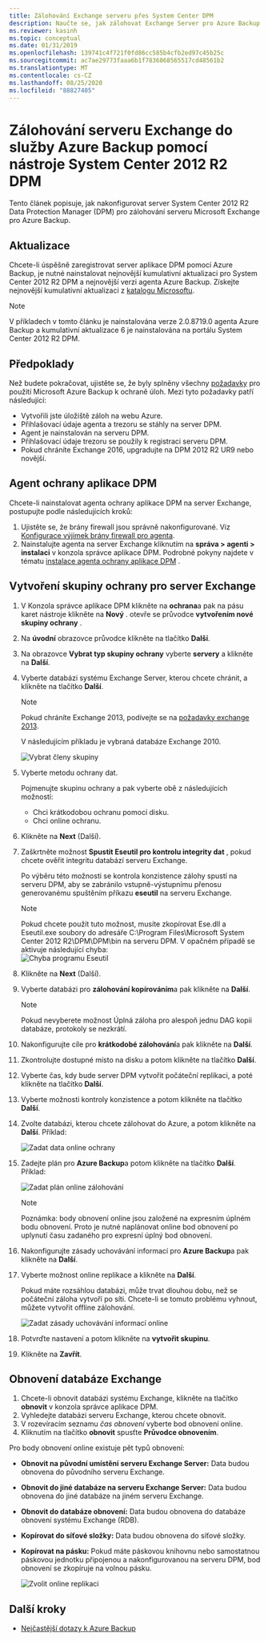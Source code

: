 ```yaml
---
title: Zálohování Exchange serveru přes System Center DPM
description: Naučte se, jak zálohovat Exchange Server pro Azure Backup pomocí softwaru System Center 2012 R2 DPM.
ms.reviewer: kasinh
ms.topic: conceptual
ms.date: 01/31/2019
ms.openlocfilehash: 139741c4f721f0fd86cc585b4cfb2ed97c45b25c
ms.sourcegitcommit: ac7ae29773faaa6b1f7836868565517cd48561b2
ms.translationtype: MT
ms.contentlocale: cs-CZ
ms.lasthandoff: 08/25/2020
ms.locfileid: "88827405"
---
```

# <a name="back-up-an-exchange-server-to-azure-backup-with-system-center-2012-r2-dpm"></a>Zálohování serveru Exchange do služby Azure Backup pomocí nástroje System Center 2012 R2 DPM

Tento článek popisuje, jak nakonfigurovat server System Center 2012 R2 Data Protection Manager (DPM) pro zálohování serveru Microsoft Exchange pro Azure Backup.  

## <a name="updates"></a>Aktualizace

Chcete-li úspěšně zaregistrovat server aplikace DPM pomocí Azure Backup, je nutné nainstalovat nejnovější kumulativní aktualizaci pro System Center 2012 R2 DPM a nejnovější verzi agenta Azure Backup. Získejte nejnovější kumulativní aktualizaci z [katalogu Microsoftu](https://catalog.update.microsoft.com/v7/site/Search.aspx?q=System%20Center%202012%20R2%20Data%20protection%20manager).

> [!NOTE]
> V příkladech v tomto článku je nainstalována verze 2.0.8719.0 agenta Azure Backup a kumulativní aktualizace 6 je nainstalována na portálu System Center 2012 R2 DPM.
>
>

## <a name="prerequisites"></a>Předpoklady

Než budete pokračovat, ujistěte se, že byly splněny všechny [požadavky](backup-azure-dpm-introduction.md#prerequisites-and-limitations) pro použití Microsoft Azure Backup k ochraně úloh. Mezi tyto požadavky patří následující:

* Vytvořili jste úložiště záloh na webu Azure.
* Přihlašovací údaje agenta a trezoru se stáhly na server DPM.
* Agent je nainstalován na serveru DPM.
* Přihlašovací údaje trezoru se použily k registraci serveru DPM.
* Pokud chráníte Exchange 2016, upgradujte na DPM 2012 R2 UR9 nebo novější.

## <a name="dpm-protection-agent"></a>Agent ochrany aplikace DPM

Chcete-li nainstalovat agenta ochrany aplikace DPM na server Exchange, postupujte podle následujících kroků:

1. Ujistěte se, že brány firewall jsou správně nakonfigurované. Viz [Konfigurace výjimek brány firewall pro agenta](/system-center/dpm/configure-firewall-settings-for-dpm?view=sc-dpm-2019).
2. Nainstalujte agenta na server Exchange kliknutím na **správa > agenti > instalaci** v konzola správce aplikace DPM. Podrobné pokyny najdete v tématu [instalace agenta ochrany aplikace DPM](/system-center/dpm/deploy-dpm-protection-agent?view=sc-dpm-2019) .

## <a name="create-a-protection-group-for-the-exchange-server"></a>Vytvoření skupiny ochrany pro server Exchange

1. V Konzola správce aplikace DPM klikněte na **ochrana**a pak na pásu karet nástroje klikněte na **Nový** . otevře se průvodce **vytvořením nové skupiny ochrany** .
2. Na **úvodní** obrazovce průvodce klikněte na tlačítko **Další**.
3. Na obrazovce **Vybrat typ skupiny ochrany** vyberte **servery** a klikněte na **Další**.
4. Vyberte databázi systému Exchange Server, kterou chcete chránit, a klikněte na tlačítko **Další**.

   > [!NOTE]
   > Pokud chráníte Exchange 2013, podívejte se na [požadavky exchange 2013](/system-center/dpm/back-up-exchange).
   >
   >

    V následujícím příkladu je vybraná databáze Exchange 2010.

    ![Vybrat členy skupiny](./media/backup-azure-backup-exchange-server/select-group-members.png)
5. Vyberte metodu ochrany dat.

    Pojmenujte skupinu ochrany a pak vyberte obě z následujících možností:

   * Chci krátkodobou ochranu pomocí disku.
   * Chci online ochranu.
6. Klikněte na **Next** (Další).
7. Zaškrtněte možnost **Spustit Eseutil pro kontrolu integrity dat** , pokud chcete ověřit integritu databází serveru Exchange.

    Po výběru této možnosti se kontrola konzistence zálohy spustí na serveru DPM, aby se zabránilo vstupně-výstupnímu přenosu generovanému spuštěním příkazu **eseutil** na serveru Exchange.

   > [!NOTE]
   > Pokud chcete použít tuto možnost, musíte zkopírovat Ese.dll a Eseutil.exe soubory do adresáře C:\Program Files\Microsoft System Center 2012 R2\DPM\DPM\bin na serveru DPM. V opačném případě se aktivuje následující chyba:  
   > ![Chyba programu Eseutil](./media/backup-azure-backup-exchange-server/eseutil-error.png)
   >
   >
8. Klikněte na **Next** (Další).
9. Vyberte databázi pro **zálohování kopírováním**a pak klikněte na **Další**.

   > [!NOTE]
   > Pokud nevyberete možnost Úplná záloha pro alespoň jednu DAG kopii databáze, protokoly se nezkrátí.
   >
   >
10. Nakonfigurujte cíle pro **krátkodobé zálohování**a pak klikněte na **Další**.
11. Zkontrolujte dostupné místo na disku a potom klikněte na tlačítko **Další**.
12. Vyberte čas, kdy bude server DPM vytvořit počáteční replikaci, a poté klikněte na tlačítko **Další**.
13. Vyberte možnosti kontroly konzistence a potom klikněte na tlačítko **Další**.
14. Zvolte databázi, kterou chcete zálohovat do Azure, a potom klikněte na **Další**. Příklad:

    ![Zadat data online ochrany](./media/backup-azure-backup-exchange-server/specify-online-protection-data.png)
15. Zadejte plán pro **Azure Backup**a potom klikněte na tlačítko **Další**. Příklad:

    ![Zadat plán online zálohování](./media/backup-azure-backup-exchange-server/specify-online-backup-schedule.png)

    > [!NOTE]
    > Poznámka: body obnovení online jsou založené na expresním úplném bodu obnovení. Proto je nutné naplánovat online bod obnovení po uplynutí času zadaného pro expresní úplný bod obnovení.
    >
    >
16. Nakonfigurujte zásady uchovávání informací pro **Azure Backup**a pak klikněte na **Další**.
17. Vyberte možnost online replikace a klikněte na **Další**.

    Pokud máte rozsáhlou databázi, může trvat dlouhou dobu, než se počáteční záloha vytvoří po síti. Chcete-li se tomuto problému vyhnout, můžete vytvořit offline zálohování.  

    ![Zadat zásady uchovávání informací online](./media/backup-azure-backup-exchange-server/specify-online-retention-policy.png)
18. Potvrďte nastavení a potom klikněte na **vytvořit skupinu**.
19. Klikněte na **Zavřít**.

## <a name="recover-the-exchange-database"></a>Obnovení databáze Exchange

1. Chcete-li obnovit databázi systému Exchange, klikněte na tlačítko **obnovit** v konzola správce aplikace DPM.
2. Vyhledejte databázi serveru Exchange, kterou chcete obnovit.
3. V rozevíracím seznamu *čas obnovení* vyberte bod obnovení online.
4. Kliknutím na tlačítko **obnovit** spusťte **Průvodce obnovením**.

Pro body obnovení online existuje pět typů obnovení:

* **Obnovit na původní umístění serveru Exchange Server:** Data budou obnovena do původního serveru Exchange.
* **Obnovit do jiné databáze na serveru Exchange Server:** Data budou obnovena do jiné databáze na jiném serveru Exchange.
* **Obnovit do databáze obnovení:** Data budou obnovena do databáze obnovení systému Exchange (RDB).
* **Kopírovat do síťové složky:** Data budou obnovena do síťové složky.
* **Kopírovat na pásku:** Pokud máte páskovou knihovnu nebo samostatnou páskovou jednotku připojenou a nakonfigurovanou na serveru DPM, bod obnovení se zkopíruje na volnou pásku.

    ![Zvolit online replikaci](./media/backup-azure-backup-exchange-server/choose-online-replication.png)

## <a name="next-steps"></a>Další kroky

* [Nejčastější dotazy k Azure Backup](backup-azure-backup-faq.md)
